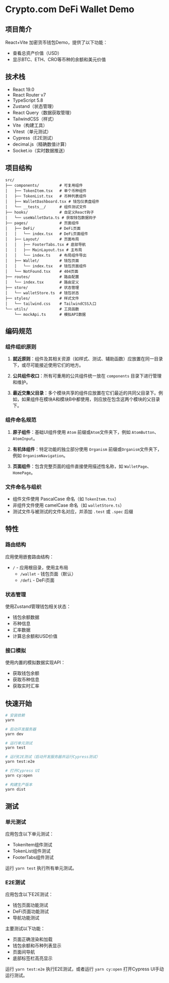 # Crypto.com DeFi Wallet Demo

## 项目简介

React+Vite 加密货币钱包Demo，提供了以下功能：

- 查看总资产价值（USD）
- 显示BTC、ETH、CRO等币种的余额和美元价值

## 技术栈

- React 19.0
- React Router v7
- TypeScript 5.8
- Zustand（状态管理）
- React Query（数据获取管理）
- TailwindCSS（样式）
- Vite（构建工具）
- Vitest（单元测试）
- Cypress（E2E测试）
- decimal.js（精确数值计算）
- Socket.io（实时数据推送）

## 项目结构

```
src/
├── components/         # 可复用组件
│   ├── TokenItem.tsx   # 单个币种组件
│   ├── TokenList.tsx   # 币种列表组件
│   ├── WalletDashboard.tsx # 钱包仪表盘组件
│   └── __tests__/      # 组件测试文件
├── hooks/              # 自定义React钩子
│   └── useWalletData.ts # 获取钱包数据钩子
├── pages/              # 页面组件
│   ├── DeFi/           # DeFi页面
│   │   └── index.tsx   # DeFi页面组件
│   ├── Layout/         # 页面布局
│   │   ├── FooterTabs.tsx # 底部导航
│   │   ├── MainLayout.tsx # 主布局
│   │   └── index.ts    # 布局组件导出
│   ├── Wallet/         # 钱包页面
│   │   └── index.tsx   # 钱包页面组件
│   └── NotFound.tsx    # 404页面
├── routes/             # 路由配置
│   └── index.tsx       # 路由定义
├── store/              # 状态管理
│   └── walletStore.ts  # 钱包状态
├── styles/             # 样式文件
│   └── tailwind.css    # TailwindCSS入口
└── utils/              # 工具函数
    └── mockApi.ts      # 模拟API数据
```

## 编码规范

### 组件组织原则

1. **就近原则**：组件及其相关资源（如样式、测试、辅助函数）应放置在同一目录下，或尽可能接近使用它们的地方。

2. **公共组件收口**：所有可重用的公共组件统一放在 `components` 目录下进行管理和维护。

3. **最近交集父目录**：多个模块共享的组件应放置在它们最近的共同父目录下。例如，如果组件在模块A和模块B中都使用，则应放在包含这两个模块的父目录下。

### 组件命名规范

1. **原子组件**：基础UI组件使用 `Atom` 前缀或`Atom`文件夹下，例如 `AtomButton`、`AtomInput`。

2. **有机体组件**：特定功能的独立部分使用 `Organism` 前缀或`Organism`文件夹下，例如 `OrganismNavigation`。

3. **页面组件**：包含完整页面的组件直接使用描述性名称，如 `WalletPage`、`HomePage`。

### 文件命名与组织

- 组件文件使用 PascalCase 命名（如 `TokenItem.tsx`）
- 非组件文件使用 camelCase 命名（如 `walletStore.ts`）
- 测试文件与被测试的文件名对应，并添加 `.test` 或 `.spec` 后缀

## 特性

### 路由结构

应用使用嵌套路由结构：

- `/` - 应用根目录，使用主布局
  - `/wallet` - 钱包页面（默认）
  - `/defi` - DeFi页面

### 状态管理

使用Zustand管理钱包相关状态：

- 钱包余额数据
- 币种信息
- 汇率数据
- 计算总余额和USD价值

### 接口模拟

使用内置的模拟数据实现API：

- 获取钱包余额
- 获取币种信息
- 获取实时汇率

## 快速开始

```bash
# 安装依赖
yarn

# 启动开发服务器
yarn dev

# 运行单元测试
yarn test

# 运行E2E测试（启动开发服务器并运行Cypress测试）
yarn test:e2e

# 打开Cypress UI
yarn cy:open

# 构建生产版本
yarn dist
```

## 测试

### 单元测试

应用包含以下单元测试：

- TokenItem组件测试
- TokenList组件测试
- FooterTabs组件测试

运行 `yarn test` 执行所有单元测试。

### E2E测试

应用包含以下E2E测试：

- 钱包页面功能测试
- DeFi页面功能测试
- 导航功能测试

主要测试以下功能：

- 页面正确渲染和加载
- 钱包余额和币种列表显示
- 页面间导航
- 底部标签栏高亮显示

运行 `yarn test:e2e` 执行E2E测试，或者运行 `yarn cy:open` 打开Cypress UI手动运行测试。
